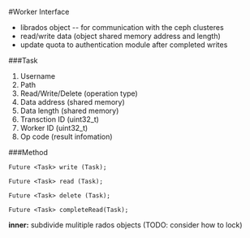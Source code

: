 #Worker Interface

- librados object -- for communication with the ceph clusteres
- read/write data (object shared memory address and length)
- update quota to authentication module after completed writes




###Task 

1. Username
2. Path
3. Read/Write/Delete (operation type)
4. Data address (shared memory)
5. Data length (shared memory)
6. Transction ID (uint32_t)
7. Worker ID (uint32_t)
7. Op code (result infomation)

###Method

`Future <Task> write (Task);`

`Future <Task> read (Task);`

`Future <Task> delete (Task);`

`Future <Task> completeRead(Task);`



**inner:** subdivide mulitiple rados objects (TODO: consider how to lock)